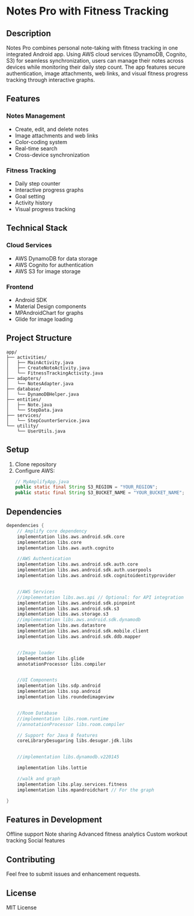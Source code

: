 # Notes Pro with Fitness Tracking

## Description
Notes Pro combines personal note-taking with fitness tracking in one integrated Android app. Using AWS cloud services (DynamoDB, Cognito, S3) for seamless synchronization, users can manage their notes across devices while monitoring their daily step count. The app features secure authentication, image attachments, web links, and visual fitness progress tracking through interactive graphs.

## Features
### Notes Management
- Create, edit, and delete notes
- Image attachments and web links
- Color-coding system
- Real-time search
- Cross-device synchronization

### Fitness Tracking
- Daily step counter
- Interactive progress graphs
- Goal setting
- Activity history
- Visual progress tracking

## Technical Stack
### Cloud Services
- AWS DynamoDB for data storage
- AWS Cognito for authentication
- AWS S3 for image storage

### Frontend
- Android SDK
- Material Design components
- MPAndroidChart for graphs
- Glide for image loading

## Project Structure
```plaintext
app/
├── activities/
│   ├── MainActivity.java
│   ├── CreateNoteActivity.java
│   └── FitnessTrackingActivity.java
├── adapters/
│   └── NotesAdapter.java
├── database/
│   └── DynamoDBHelper.java
├── entities/
│   ├── Note.java
│   └── StepData.java
├── services/
│   └── StepCounterService.java
└── utility/
    └── UserUtils.java
```
## Setup
1. Clone repository
2. Configure AWS:
   ```java
   // MyAmplifyApp.java
   public static final String S3_REGION = "YOUR_REGION";
   public static final String S3_BUCKET_NAME = "YOUR_BUCKET_NAME";

## Dependencies
```gradle
dependencies {
    // Amplify core dependency
    implementation libs.aws.android.sdk.core
    implementation libs.core
    implementation libs.aws.auth.cognito

    //AWS Authentication
    implementation libs.aws.android.sdk.auth.core
    implementation libs.aws.android.sdk.auth.userpools
    implementation libs.aws.android.sdk.cognitoidentityprovider


    //AWS Services
    //implementation libs.aws.api // Optional: for API integration
    implementation libs.aws.android.sdk.pinpoint
    implementation libs.aws.android.sdk.s3
    implementation libs.aws.storage.s3
    //implementation libs.aws.android.sdk.dynamodb
    implementation libs.aws.datastore
    implementation libs.aws.android.sdk.mobile.client
    implementation libs.aws.android.sdk.ddb.mapper


    //Image loader
    implementation libs.glide
    annotationProcessor libs.compiler


    //UI Components
    implementation libs.sdp.android
    implementation libs.ssp.android
    implementation libs.roundedimageview


    //Room Database
    //implementation libs.room.runtime
    //annotationProcessor libs.room.compiler

    // Support for Java 8 features
    coreLibraryDesugaring libs.desugar.jdk.libs


    //implementation libs.dynamodb.v220145

    implementation libs.lottie

    //walk and graph
    implementation libs.play.services.fitness
    implementation libs.mpandroidchart // For the graph

}
```

## Features in Development
 Offline support
 Note sharing
 Advanced fitness analytics
 Custom workout tracking
 Social features

## Contributing
Feel free to submit issues and enhancement requests.
## License
MIT License
